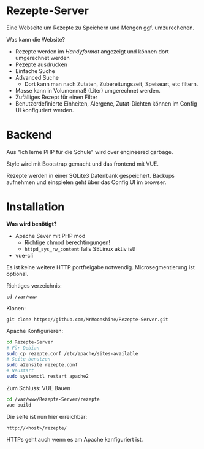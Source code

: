 # Rezepte-Server
Eine Webseite um Rezepte zu Speichern und Mengen ggf. umzurechenen. 

Was kann die Website?
- Rezepte werden im *Handyformat* angezeigt und können dort umgerechnet werden
- Pezepte ausdrucken
- Einfache Suche
- Advanced Suche
  - Dort kann man nach Zutaten, Zubereitungszeit, Speiseart, etc filtern.
- Masse kann in Volumenmaß (Liter) umgerechnet werden.
- Zufälliges Rezept für einen Filter
- Benutzerdefinierte Einheiten, Alergene, Zutat-Dichten können im Config UI konfiguriert werden.

# Backend
Aus "Ich lerne PHP für die Schule" wird over engineered garbage.

Style wird mit Bootstrap gemacht und das frontend mit VUE.

Rezepte werden in einer SQLite3 Datenbank gespeichert. Backups aufnehmen und einspielen geht über das Config UI im browser.

# Installation

**Was wird benötigt?**
- Apache Sever mit PHP mod
  - Richtige chmod berechtingungen!
  - `httpd_sys_rw_content` falls SELinux aktiv ist!
- vue-cli

Es ist keine weitere HTTP portfreigabe notwendig. Microsegmentierung ist optional.

Richtiges verzeichnis:

`cd /var/www`

Klonen:

`git clone https://github.com/MrMoonshine/Rezepte-Server.git`

Apache Konfigurieren:
```bash
cd Rezepte-Server
# Für Debian
sudo cp rezepte.conf /etc/apache/sites-available
# Seite benutzen
sudo a2ensite rezepte.conf
# Neustart
sudo systemctl restart apache2
```
Zum Schluss: VUE Bauen
```bash
cd /var/www/Rezepte-Server/rezepte
vue build
```
Die seite ist nun hier erreichbar:

`http://<host>/rezepte/`

HTTPs geht auch wenn es am Apache kanfiguriert ist.
